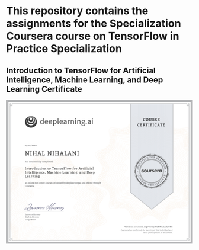 # This repository contains the assignments for the Specialization Coursera course on TensorFlow in Practice Specialization

## Introduction to TensorFlow for Artificial Intelligence, Machine Learning, and Deep Learning Certificate

![](certificateimages/certificate1.png)
